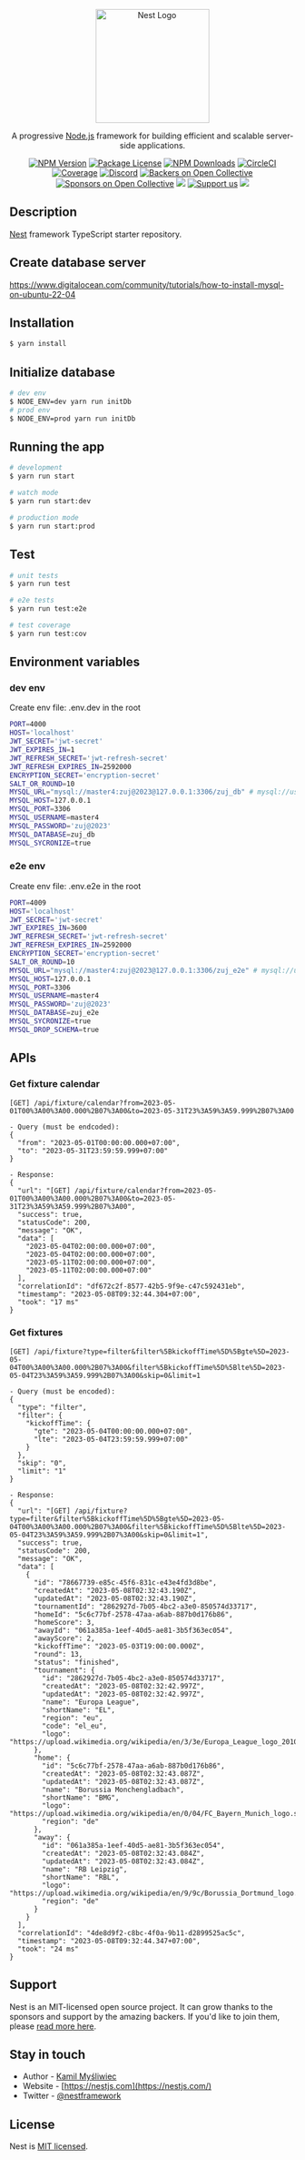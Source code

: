 <p align="center">
  <a href="http://nestjs.com/" target="blank"><img src="https://nestjs.com/img/logo-small.svg" width="200" alt="Nest Logo" /></a>
</p>

[circleci-image]: https://img.shields.io/circleci/build/github/nestjs/nest/master?token=abc123def456
[circleci-url]: https://circleci.com/gh/nestjs/nest

  <p align="center">A progressive <a href="http://nodejs.org" target="_blank">Node.js</a> framework for building efficient and scalable server-side applications.</p>
    <p align="center">
<a href="https://www.npmjs.com/~nestjscore" target="_blank"><img src="https://img.shields.io/npm/v/@nestjs/core.svg" alt="NPM Version" /></a>
<a href="https://www.npmjs.com/~nestjscore" target="_blank"><img src="https://img.shields.io/npm/l/@nestjs/core.svg" alt="Package License" /></a>
<a href="https://www.npmjs.com/~nestjscore" target="_blank"><img src="https://img.shields.io/npm/dm/@nestjs/common.svg" alt="NPM Downloads" /></a>
<a href="https://circleci.com/gh/nestjs/nest" target="_blank"><img src="https://img.shields.io/circleci/build/github/nestjs/nest/master" alt="CircleCI" /></a>
<a href="https://coveralls.io/github/nestjs/nest?branch=master" target="_blank"><img src="https://coveralls.io/repos/github/nestjs/nest/badge.svg?branch=master#9" alt="Coverage" /></a>
<a href="https://discord.gg/G7Qnnhy" target="_blank"><img src="https://img.shields.io/badge/discord-online-brightgreen.svg" alt="Discord"/></a>
<a href="https://opencollective.com/nest#backer" target="_blank"><img src="https://opencollective.com/nest/backers/badge.svg" alt="Backers on Open Collective" /></a>
<a href="https://opencollective.com/nest#sponsor" target="_blank"><img src="https://opencollective.com/nest/sponsors/badge.svg" alt="Sponsors on Open Collective" /></a>
  <a href="https://paypal.me/kamilmysliwiec" target="_blank"><img src="https://img.shields.io/badge/Donate-PayPal-ff3f59.svg"/></a>
    <a href="https://opencollective.com/nest#sponsor"  target="_blank"><img src="https://img.shields.io/badge/Support%20us-Open%20Collective-41B883.svg" alt="Support us"></a>
  <a href="https://twitter.com/nestframework" target="_blank"><img src="https://img.shields.io/twitter/follow/nestframework.svg?style=social&label=Follow"></a>
</p>
  <!--[![Backers on Open Collective](https://opencollective.com/nest/backers/badge.svg)](https://opencollective.com/nest#backer)
  [![Sponsors on Open Collective](https://opencollective.com/nest/sponsors/badge.svg)](https://opencollective.com/nest#sponsor)-->

## Description

[Nest](https://github.com/nestjs/nest) framework TypeScript starter repository.

## Create database server

https://www.digitalocean.com/community/tutorials/how-to-install-mysql-on-ubuntu-22-04

## Installation

```bash
$ yarn install
```

## Initialize database

```bash
# dev env
$ NODE_ENV=dev yarn run initDb
# prod env
$ NODE_ENV=prod yarn run initDb
```

## Running the app

```bash
# development
$ yarn run start

# watch mode
$ yarn run start:dev

# production mode
$ yarn run start:prod
```

## Test

```bash
# unit tests
$ yarn run test

# e2e tests
$ yarn run test:e2e

# test coverage
$ yarn run test:cov
```

## Environment variables

### dev env

Create env file: .env.dev in the root

```bash
PORT=4000
HOST='localhost'
JWT_SECRET='jwt-secret'
JWT_EXPIRES_IN=1
JWT_REFRESH_SECRET='jwt-refresh-secret'
JWT_REFRESH_EXPIRES_IN=2592000
ENCRYPTION_SECRET='encryption-secret'
SALT_OR_ROUND=10
MYSQL_URL="mysql://master4:zuj@2023@127.0.0.1:3306/zuj_db" # mysql://username:password@host:port/database_name
MYSQL_HOST=127.0.0.1
MYSQL_PORT=3306
MYSQL_USERNAME=master4
MYSQL_PASSWORD='zuj@2023'
MYSQL_DATABASE=zuj_db
MYSQL_SYCRONIZE=true

```

### e2e env

Create env file: .env.e2e in the root

```bash
PORT=4009
HOST='localhost'
JWT_SECRET='jwt-secret'
JWT_EXPIRES_IN=3600
JWT_REFRESH_SECRET='jwt-refresh-secret'
JWT_REFRESH_EXPIRES_IN=2592000
ENCRYPTION_SECRET='encryption-secret'
SALT_OR_ROUND=10
MYSQL_URL="mysql://master4:zuj@2023@127.0.0.1:3306/zuj_e2e" # mysql://username:password@host:port/database_name
MYSQL_HOST=127.0.0.1
MYSQL_PORT=3306
MYSQL_USERNAME=master4
MYSQL_PASSWORD='zuj@2023'
MYSQL_DATABASE=zuj_e2e
MYSQL_SYCRONIZE=true
MYSQL_DROP_SCHEMA=true
```

## APIs

### Get fixture calendar

```
[GET] /api/fixture/calendar?from=2023-05-01T00%3A00%3A00.000%2B07%3A00&to=2023-05-31T23%3A59%3A59.999%2B07%3A00

- Query (must be endcoded):
{
  "from": "2023-05-01T00:00:00.000+07:00",
  "to": "2023-05-31T23:59:59.999+07:00"
}

- Response:
{
  "url": "[GET] /api/fixture/calendar?from=2023-05-01T00%3A00%3A00.000%2B07%3A00&to=2023-05-31T23%3A59%3A59.999%2B07%3A00",
  "success": true,
  "statusCode": 200,
  "message": "OK",
  "data": [
    "2023-05-04T02:00:00.000+07:00",
    "2023-05-04T02:00:00.000+07:00",
    "2023-05-11T02:00:00.000+07:00",
    "2023-05-11T02:00:00.000+07:00"
  ],
  "correlationId": "df672c2f-8577-42b5-9f9e-c47c592431eb",
  "timestamp": "2023-05-08T09:32:44.304+07:00",
  "took": "17 ms"
}
```

### Get fixtures

```
[GET] /api/fixture?type=filter&filter%5BkickoffTime%5D%5Bgte%5D=2023-05-04T00%3A00%3A00.000%2B07%3A00&filter%5BkickoffTime%5D%5Blte%5D=2023-05-04T23%3A59%3A59.999%2B07%3A00&skip=0&limit=1

- Query (must be encoded):
{
  "type": "filter",
  "filter": {
    "kickoffTime": {
      "gte": "2023-05-04T00:00:00.000+07:00",
      "lte": "2023-05-04T23:59:59.999+07:00"
    }
  },
  "skip": "0",
  "limit": "1"
}

- Response:
{
  "url": "[GET] /api/fixture?type=filter&filter%5BkickoffTime%5D%5Bgte%5D=2023-05-04T00%3A00%3A00.000%2B07%3A00&filter%5BkickoffTime%5D%5Blte%5D=2023-05-04T23%3A59%3A59.999%2B07%3A00&skip=0&limit=1",
  "success": true,
  "statusCode": 200,
  "message": "OK",
  "data": [
    {
      "id": "78667739-e85c-45f6-831c-e43e4fd3d8be",
      "createdAt": "2023-05-08T02:32:43.190Z",
      "updatedAt": "2023-05-08T02:32:43.190Z",
      "tournamentId": "2862927d-7b05-4bc2-a3e0-850574d33717",
      "homeId": "5c6c77bf-2578-47aa-a6ab-887b0d176b86",
      "homeScore": 3,
      "awayId": "061a385a-1eef-40d5-ae81-3b5f363ec054",
      "awayScore": 2,
      "kickoffTime": "2023-05-03T19:00:00.000Z",
      "round": 13,
      "status": "finished",
      "tournament": {
        "id": "2862927d-7b05-4bc2-a3e0-850574d33717",
        "createdAt": "2023-05-08T02:32:42.997Z",
        "updatedAt": "2023-05-08T02:32:42.997Z",
        "name": "Europa League",
        "shortName": "EL",
        "region": "eu",
        "code": "el_eu",
        "logo": "https://upload.wikimedia.org/wikipedia/en/3/3e/Europa_League_logo_2010.svg"
      },
      "home": {
        "id": "5c6c77bf-2578-47aa-a6ab-887b0d176b86",
        "createdAt": "2023-05-08T02:32:43.087Z",
        "updatedAt": "2023-05-08T02:32:43.087Z",
        "name": "Borussia Monchengladbach",
        "shortName": "BMG",
        "logo": "https://upload.wikimedia.org/wikipedia/en/0/04/FC_Bayern_Munich_logo.svg",
        "region": "de"
      },
      "away": {
        "id": "061a385a-1eef-40d5-ae81-3b5f363ec054",
        "createdAt": "2023-05-08T02:32:43.084Z",
        "updatedAt": "2023-05-08T02:32:43.084Z",
        "name": "RB Leipzig",
        "shortName": "RBL",
        "logo": "https://upload.wikimedia.org/wikipedia/en/9/9c/Borussia_Dortmund_logo.svg",
        "region": "de"
      }
    }
  ],
  "correlationId": "4de8d9f2-c8bc-4f0a-9b11-d2899525ac5c",
  "timestamp": "2023-05-08T09:32:44.347+07:00",
  "took": "24 ms"
}
```

## Support

Nest is an MIT-licensed open source project. It can grow thanks to the sponsors and support by the amazing backers. If you'd like to join them, please [read more here](https://docs.nestjs.com/support).

## Stay in touch

- Author - [Kamil Myśliwiec](https://kamilmysliwiec.com)
- Website - [https://nestjs.com](https://nestjs.com/)
- Twitter - [@nestframework](https://twitter.com/nestframework)

## License

Nest is [MIT licensed](LICENSE).
